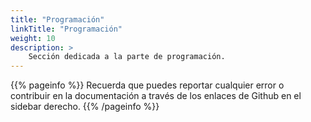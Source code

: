 ```yaml
---
title: "Programación"
linkTitle: "Programación"
weight: 10
description: >
    Sección dedicada a la parte de programación.
---
```


{{% pageinfo %}}
Recuerda que puedes reportar cualquier error o contribuir en la documentación a través de los enlaces de Github en el sidebar derecho.
{{% /pageinfo %}}

